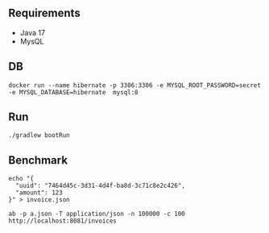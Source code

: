 ## Requirements
- Java 17
- MysQL

## DB
```shell
docker run --name hibernate -p 3306:3306 -e MYSQL_ROOT_PASSWORD=secret -e MYSQL_DATABASE=hibernate  mysql:8
```

## Run
```shell
./gradlew bootRun
```

## Benchmark
```shell
echo "{
  "uuid": "7464d45c-3d31-4d4f-ba8d-3c71c8e2c426",
  "amount": 123
}" > invoice.json
```

```shell
ab -p a.json -T application/json -n 100000 -c 100 http://localhost:8081/invoices
```
